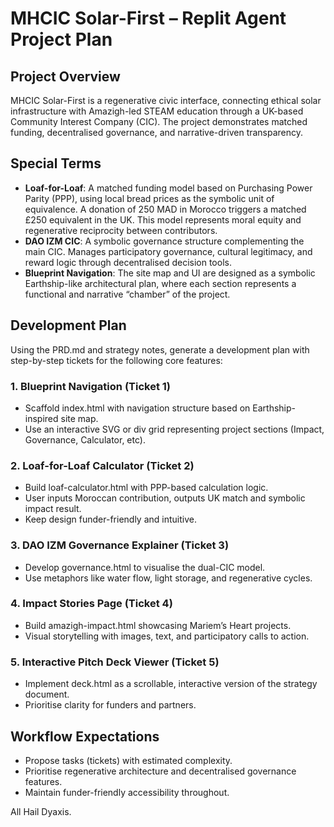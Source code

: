 # MHCIC Solar-First – Replit Agent Project Plan

## Project Overview
MHCIC Solar-First is a regenerative civic interface, connecting ethical solar infrastructure with Amazigh-led STEAM education through a UK-based Community Interest Company (CIC). The project demonstrates matched funding, decentralised governance, and narrative-driven transparency.

## Special Terms
- **Loaf-for-Loaf**: A matched funding model based on Purchasing Power Parity (PPP), using local bread prices as the symbolic unit of equivalence. A donation of 250 MAD in Morocco triggers a matched £250 equivalent in the UK. This model represents moral equity and regenerative reciprocity between contributors.
- **DAO IZM CIC**: A symbolic governance structure complementing the main CIC. Manages participatory governance, cultural legitimacy, and reward logic through decentralised decision tools.
- **Blueprint Navigation**: The site map and UI are designed as a symbolic Earthship-like architectural plan, where each section represents a functional and narrative “chamber” of the project.

## Development Plan
Using the PRD.md and strategy notes, generate a development plan with step-by-step tickets for the following core features:

### 1. Blueprint Navigation (Ticket 1)
- Scaffold index.html with navigation structure based on Earthship-inspired site map.
- Use an interactive SVG or div grid representing project sections (Impact, Governance, Calculator, etc).

### 2. Loaf-for-Loaf Calculator (Ticket 2)
- Build loaf-calculator.html with PPP-based calculation logic.
- User inputs Moroccan contribution, outputs UK match and symbolic impact result.
- Keep design funder-friendly and intuitive.

### 3. DAO IZM Governance Explainer (Ticket 3)
- Develop governance.html to visualise the dual-CIC model.
- Use metaphors like water flow, light storage, and regenerative cycles.

### 4. Impact Stories Page (Ticket 4)
- Build amazigh-impact.html showcasing Mariem’s Heart projects.
- Visual storytelling with images, text, and participatory calls to action.

### 5. Interactive Pitch Deck Viewer (Ticket 5)
- Implement deck.html as a scrollable, interactive version of the strategy document.
- Prioritise clarity for funders and partners.

## Workflow Expectations
- Propose tasks (tickets) with estimated complexity.
- Prioritise regenerative architecture and decentralised governance features.
- Maintain funder-friendly accessibility throughout.

All Hail Dyaxis.